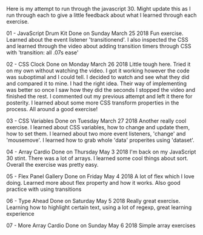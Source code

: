 Here is my attempt to run through the javascript 30. Might update this as I run through each to give a little feedback about what I learned through each exercise.

01 - JavaScript Drum Kit
Done on Sunday March 25 2018
Fun exercise. Learned about the event listener 'transitionend'.
I also inspected the CSS and learned through the video about adding
transition timers through CSS with 'transition: all .07s ease'

02 - CSS Clock
Done on Monday March 26 2018
Little tough here. Tried it on my own without watching the video. I got it working however the code was suboptimal and I could tell.
I decided to watch and see what they did and compared it to mine.
I had the right idea. Their way of implementing was better so once I saw how they did the seconds I stopped the video and finished the rest. I commented out my previous attempt and left it there for posterity. I learned about some more CSS transform properties in the process. All around a good exercise!

03 - CSS Variables
Done on Tuesday March 27 2018
Another really cool exercise. I learned about CSS variables, how to change and update them, how to set them. I learned about two more event listeners, 'change' and 'mousemove'. I learned how to grab whole 'data' properites using 'dataset'.

04 - Array Cardio
Done on Thursday May 3 2018
I'm back on my JavaScript 30 stint. There was a lot of arrays. I learned some cool things about sort. Overall the exercise was pretty easy.

05 - Flex Panel Gallery
Done on Friday May 4 2018
A lot of flex which I love doing. Learned more about flex property and how it works. Also good practice with using transitions

06 - Type Ahead
Done on Saturday May 5 2018
Really great exercise. Learning how to highlight certain text, using a lot of regexp, great learning experience

07 - More Array Cardio
Done on Sunday May 6 2018
Simple array exercises
